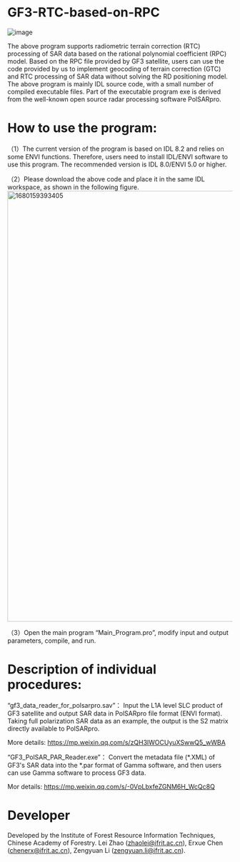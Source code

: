 # GF3-RTC-based-on-RPC
![image](https://user-images.githubusercontent.com/40664903/227858718-59542645-f2d5-4346-b516-5ae309fd8f38.png)

The above program supports radiometric terrain correction (RTC) processing of SAR data based on the rational polynomial coefficient (RPC) model. Based on the RPC file provided by GF3 satellite, users can use the code provided by us to implement geocoding of terrain correction (GTC) and RTC processing of SAR data without solving the RD positioning model. The above program is mainly IDL source code, with a small number of compiled executable files. Part of the executable program exe is derived from the well-known open source radar processing software PolSARpro.

# How to use the program:

（1）The current version of the program is based on IDL 8.2 and relies on some ENVI functions. Therefore, users need to install IDL/ENVI software to use this program. The recommended version is IDL 8.0/ENVI 5.0 or higher. 

（2）Please download the above code and place it in the same IDL workspace, as shown in the following figure.
<img width="965" alt="1680159393405" src="https://user-images.githubusercontent.com/40664903/228754326-603caae2-04c3-4e80-8281-ea3372e2ef07.png">

（3）Open the main program “Main_Program.pro”, modify input and output parameters, compile, and run.

# Description of individual procedures:

“gf3_data_reader_for_polsarpro.sav”： Input the L1A level SLC product of GF3 satellite and output SAR data in PolSARpro file format (ENVI format). Taking full polarization SAR data as an example, the output is the S2 matrix directly available to PolSARpro.

More details: https://mp.weixin.qq.com/s/zQH3lWOCUyuXSwwQ5_wWBA

“GF3_PolSAR_PAR_Reader.exe”： Convert the metadata file (*.XML) of GF3's SAR data into the *.par format of Gamma software, and then users can use Gamma software to process GF3 data.

Mor details: https://mp.weixin.qq.com/s/-0VpLbxfeZGNM6H_WcQc8Q

# Developer
Developed by the Institute of Forest Resource Information Techniques, Chinese Academy of Forestry.
Lei Zhao (zhaolei@ifrit.ac.cn), Erxue Chen (chenerx@ifrit.ac.cn), Zengyuan Li (zengyuan.li@ifrit.ac.cn).
